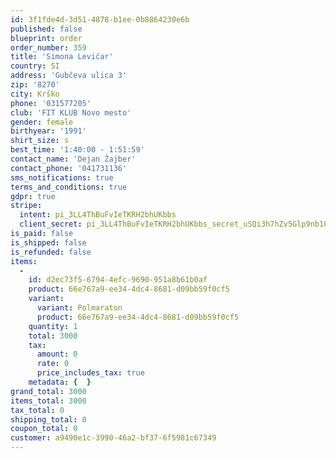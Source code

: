 ```yaml
---
id: 3f1fde4d-3d51-4878-b1ee-0b8864230e6b
published: false
blueprint: order
order_number: 359
title: 'Simona Levičar'
country: SI
address: 'Gubčeva ulica 3'
zip: '8270'
city: Krško
phone: '031577205'
club: 'FIT KLUB Novo mesto'
gender: female
birthyear: '1991'
shirt_size: s
best_time: '1:40:00 - 1:51:59'
contact_name: 'Dejan Žajber'
contact_phone: '041731136'
sms_notifications: true
terms_and_conditions: true
gdpr: true
stripe:
  intent: pi_3LL4ThBuFvIeTKRH2bhUKbbs
  client_secret: pi_3LL4ThBuFvIeTKRH2bhUKbbs_secret_uSQi3h7hZv5Glp9nb10aR5n6D
is_paid: false
is_shipped: false
is_refunded: false
items:
  -
    id: d2ec73f5-6794-4efc-9690-951a8b61b0af
    product: 66e767a9-ee34-4dc4-8681-d09bb59f0cf5
    variant:
      variant: Polmaraton
      product: 66e767a9-ee34-4dc4-8681-d09bb59f0cf5
    quantity: 1
    total: 3000
    tax:
      amount: 0
      rate: 0
      price_includes_tax: true
    metadata: {  }
grand_total: 3000
items_total: 3000
tax_total: 0
shipping_total: 0
coupon_total: 0
customer: a9490e1c-3990-46a2-bf37-6f5981c67349
---
```

